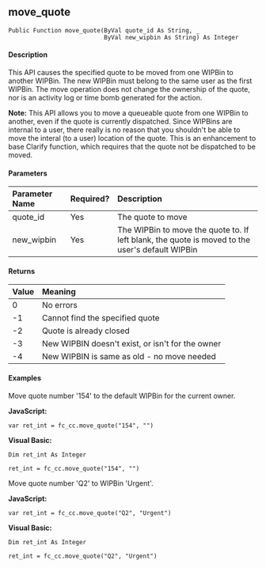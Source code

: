 **move_quote**
---

```
Public Function move_quote(ByVal quote_id As String, _
                           ByVal new_wipbin As String) As Integer
```

#### Description

This API causes the specified quote to be moved from one WIPBin to another WIPBin. The new WIPBin must belong to the same user as the first WIPBin. The move operation does not change the ownership of the quote, nor is an activity log or time bomb generated for the action.

**Note:** This API allows you to move a queueable quote from one WIPBin to another, even if the quote is currently dispatched. Since WIPBins are internal to a user, there really is no reason that you shouldn't be able to move the interal (to a user) location of the quote. This is an enhancement to base Clarify function, which requires that the quote not be dispatched to be moved.

#### Parameters

| Parameter Name | Required? | Description |
|:--- |:--- |:--- |
| quote_id | Yes | The quote to move |
| new_wipbin | Yes | The WIPBin to move the quote to. If left blank, the quote is moved to the user's default WIPBin |

#### Returns

| Value | Meaning |
|:--- |:--- |
| 0 | No errors |
| -1 | Cannot find the specified quote |
| -2 | Quote is already closed |
| -3 | New WIPBIN doesn't exist, or isn't for the owner |
| -4 | New WIPBIN is same as old - no move needed |

#### Examples

Move quote number '154' to the default WIPBin for the current owner.

**JavaScript:**
```
var ret_int = fc_cc.move_quote("154", "")
```

**Visual Basic:**
```
Dim ret_int As Integer

ret_int = fc_cc.move_quote("154", "")
```

Move quote number 'Q2' to WIPBin 'Urgent'.

**JavaScript:**
```
var ret_int = fc_cc.move_quote("Q2", "Urgent")
```

**Visual Basic:**
```
Dim ret_int As Integer

ret_int = fc_cc.move_quote("Q2", "Urgent")
```